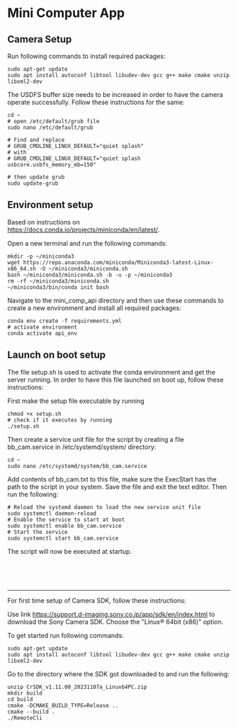 # Mini Computer App

## Camera Setup

Run following commands to install required packages:
```
sudo apt-get update
sudo apt install autoconf libtool libudev-dev gcc g++ make cmake unzip libxml2-dev
```

The USDFS buffer size needs to be increased in order to have the camera operate successfully.
Follow these instructions for the same:

```
cd ~
# open /etc/default/grub file
sudo nano /etc/default/grub

# Find and replace
# GRUB_CMDLINE_LINUX_DEFAULT="quiet splash"
# with
# GRUB_CMDLINE_LINUX_DEFAULT="quiet splash usbcore.usbfs_memory_mb=150"

# then update grub
sudo update-grub
```


## Environment setup

Based on instructions on https://docs.conda.io/projects/miniconda/en/latest/.

Open a new terminal and run the following commands:

```
mkdir -p ~/miniconda3
wget https://repo.anaconda.com/miniconda/Miniconda3-latest-Linux-x86_64.sh -O ~/miniconda3/miniconda.sh
bash ~/miniconda3/miniconda.sh -b -u -p ~/miniconda3
rm -rf ~/miniconda3/miniconda.sh
~/miniconda3/bin/conda init bash
```

Navigate to the mini_comp_api directory and then use these commands to create a new environment and install all required packages:
```
conda env create -f requirements.yml
# activate environment
conda activate api_env
```


## Launch on boot setup

The file setup.sh is used to activate the conda environment and get the server running. In order to have this file launched on boot up, follow these instructions:

First make the setup file executable by running

```
chmod +x setup.sh
# check if it executes by running
./setup.sh
```

Then create a service unit file for the script by creating a file bb_cam.service in /etc/systemd/system/ directory:
```
cd ~
sudo nano /etc/systemd/system/bb_cam.service
```

Add contents of bb_cam.txt to this file, make sure the ExecStart has the path to the script in your system.
Save the file and exit the text editor. Then run the following:

```
# Reload the systemd daemon to load the new service unit file
sudo systemctl daemon-reload
# Enable the service to start at boot
sudo systemctl enable bb_cam.service
# Start the service
sudo systemctl start bb_cam.service
```

The script will now be executed at startup.

<br>
<br>
<br>

------

For first time setup of Camera SDK, follow these instructions:

Use link https://support.d-imaging.sony.co.jp/app/sdk/en/index.html to download the Sony Camera SDK. Choose the "Linux® 64bit (x86)" option.

To get started run following commands:
```
sudo apt-get update
sudo apt install autoconf libtool libudev-dev gcc g++ make cmake unzip libxml2-dev
```

Go to the directory where the SDK got downloaded to and run the following:
```
unzip CrSDK_v1.11.00_20231107a_Linux64PC.zip
mkdir build
cd build
cmake -DCMAKE_BUILD_TYPE=Release ..
cmake --build .
./RemoteCli
```